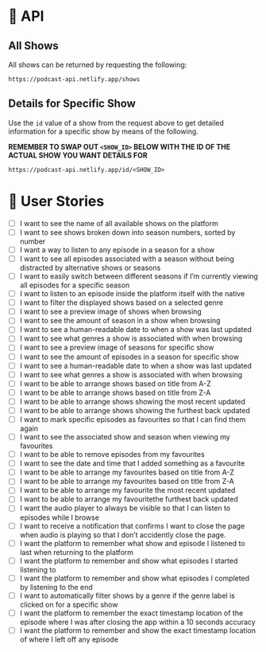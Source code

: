 # 📡 API

## All Shows

All shows can be returned by requesting the following:

```
https://podcast-api.netlify.app/shows
```

## Details for Specific Show

Use the `id` value of a show from the request above to get detailed information for a specific show by means of the following.

**REMEMBER TO SWAP OUT `<SHOW_ID>` BELOW WITH THE ID OF THE ACTUAL SHOW YOU WANT DETAILS FOR**

```
https://podcast-api.netlify.app/id/<SHOW_ID>
```

# 🧑 User Stories

- [ ] I want to see the name of all available shows on the platform
- [ ] I want to see shows broken down into season numbers, sorted by number
- [ ] I want a way to listen to any episode in a season for a show
- [ ] I want to see all episodes associated with a season without being distracted by alternative shows or seasons
- [ ] I want to easily switch between different seasons if I’m currently viewing all episodes for a specific season
- [ ] I want to listen to an episode inside the platform itself with the native <audio> HTML element
- [ ] I want to filter the displayed shows based on a selected genre
- [ ] I want to see a preview image of shows when browsing
- [ ] I want to see the amount of season in a show when browsing
- [ ] I want to see a human-readable date to when a show was last updated
- [ ] I want to see what genres a show is associated with when browsing
- [ ] I want to see a preview image of seasons for specific show
- [ ] I want to see the amount of episodes in a season for specific show
- [ ] I want to see a human-readable date to when a show was last updated
- [ ] I want to see what genres a show is associated with when browsing
- [ ] I want to be able to arrange shows based on title from A-Z
- [ ] I want to be able to arrange shows based on title from Z-A
- [ ] I want to be able to arrange shows showing the most recent updated
- [ ] I want to be able to arrange shows showing the furthest back updated
- [ ] I want to mark specific episodes as favourites so that I can find them again
- [ ] I want to see the associated show and season when viewing my favourites
- [ ] I want to be able to remove episodes from my favourites
- [ ] I want to see the date and time that I added something as a favourite
- [ ] I want to be able to arrange my favourites based on title from A-Z
- [ ] I want to be able to arrange my favourites based on title from Z-A
- [ ] I want to be able to  arrange my favourite the most recent updated
- [ ] I want to be able to arrange my favouritethe furthest back updated
- [ ] I want the audio player to always be visible so that I can listen to episodes while I browse
- [ ] I want to receive a notification that confirms I want to close the page when audio is playing so that I don’t accidently close the page.
- [ ] I want the platform to remember what show and episode I listened to last when returning to the platform
- [ ] I want the platform to remember and show what episodes I started listening to
- [ ] I want the platform to remember and show what episodes I completed by listening to the end
- [ ] I want to automatically filter shows by a genre if the genre label is clicked on for a specific show
- [ ] I want the platform to remember the exact timestamp location of the episode where I was after closing the app within a 10 seconds accuracy
- [ ] I want the platform to remember and show the exact timestamp location of where I left off any episode

